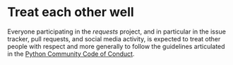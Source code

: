 # Treat each other well

Everyone participating in the _requests_ project, and in particular in the issue
tracker, pull requests, and social media activity, is expected to treat other
people with respect and more generally to follow the guidelines articulated in
the
[Python Community Code of Conduct](https://www.python.org/psf/codeofconduct/).
